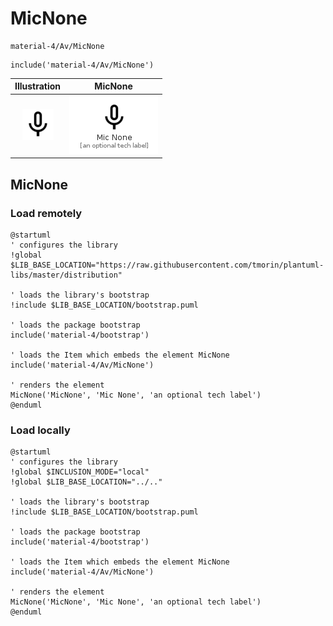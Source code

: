 # MicNone


```text
material-4/Av/MicNone
```

```text
include('material-4/Av/MicNone')
```



| Illustration | MicNone |
| :---: | :---: |
| ![illustration for Illustration](../../material-4/Av/MicNone.png) | ![illustration for MicNone](../../material-4/Av/MicNone.Local.png) |




## MicNone

### Load remotely
```plantuml
@startuml
' configures the library
!global $LIB_BASE_LOCATION="https://raw.githubusercontent.com/tmorin/plantuml-libs/master/distribution"

' loads the library's bootstrap
!include $LIB_BASE_LOCATION/bootstrap.puml

' loads the package bootstrap
include('material-4/bootstrap')

' loads the Item which embeds the element MicNone
include('material-4/Av/MicNone')

' renders the element
MicNone('MicNone', 'Mic None', 'an optional tech label')
@enduml
```

### Load locally
```plantuml
@startuml
' configures the library
!global $INCLUSION_MODE="local"
!global $LIB_BASE_LOCATION="../.."

' loads the library's bootstrap
!include $LIB_BASE_LOCATION/bootstrap.puml

' loads the package bootstrap
include('material-4/bootstrap')

' loads the Item which embeds the element MicNone
include('material-4/Av/MicNone')

' renders the element
MicNone('MicNone', 'Mic None', 'an optional tech label')
@enduml
```

